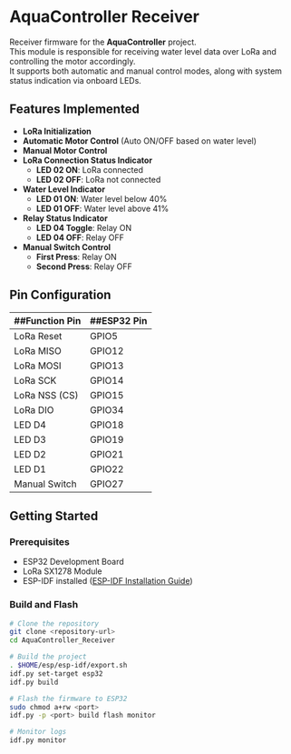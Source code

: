 # AquaController Receiver

Receiver firmware for the **AquaController** project.  
This module is responsible for receiving water level data over LoRa and controlling the motor accordingly.  
It supports both automatic and manual control modes, along with system status indication via onboard LEDs.

## Features Implemented

- **LoRa Initialization**
- **Automatic Motor Control** (Auto ON/OFF based on water level)
- **Manual Motor Control**
- **LoRa Connection Status Indicator**
  - **LED 02 ON**: LoRa connected
  - **LED 02 OFF**: LoRa not connected
- **Water Level Indicator**
  - **LED 01 ON**: Water level below 40%
  - **LED 01 OFF**: Water level above 41%
- **Relay Status Indicator**
  - **LED 04 Toggle**: Relay ON
  - **LED 04 OFF**: Relay OFF
- **Manual Switch Control**
  - **First Press**: Relay ON
  - **Second Press**: Relay OFF

## Pin Configuration

| ##Function Pin  | ##ESP32 Pin |
|-----------------|-------------|
| LoRa Reset      | GPIO5       |
| LoRa MISO       | GPIO12      |
| LoRa MOSI       | GPIO13      |
| LoRa SCK        | GPIO14      |
| LoRa NSS (CS)   | GPIO15      |
| LoRa DIO        | GPIO34      |
| LED D4          | GPIO18      |
| LED D3          | GPIO19      |
| LED D2          | GPIO21      |
| LED D1          | GPIO22      |
| Manual Switch   | GPIO27      |

## Getting Started

### Prerequisites

- ESP32 Development Board
- LoRa SX1278 Module
- ESP-IDF installed ([ESP-IDF Installation Guide](https://docs.espressif.com/projects/esp-idf/en/latest/esp32/get-started/))

### Build and Flash

```bash
# Clone the repository
git clone <repository-url>
cd AquaController_Receiver

# Build the project
. $HOME/esp/esp-idf/export.sh
idf.py set-target esp32
idf.py build

# Flash the firmware to ESP32
sudo chmod a+rw <port>
idf.py -p <port> build flash monitor

# Monitor logs
idf.py monitor





